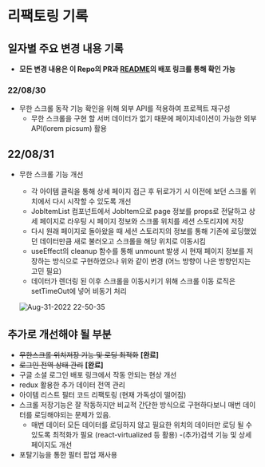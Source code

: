 # 리팩토링 기록

## 일자별 주요 변경 내용 기록
  - **모든 변경 내용은 이 Repo의 PR과 [README](README.md)의 배포 링크를 통해 확인 가능**
 ### 22/08/30
- 무한 스크롤 동작 기능 확인을 위해 외부 API를 적용하여 프로젝트 재구성
  - 무한 스크롤을 구현 할 서버 데이터가 없기 때문에 페이지네이션이 가능한 외부 API(lorem picsum) 활용
 ## 22/08/31
- 무한 스크롤 기능 개선
  - 각 아이템 클릭을 통해 상세 페이지 접근 후 뒤로가기 시 이전에 보던 스크롤 위치에서 다시 시작할 수 있도록 개선
  - JobItemList 컴포넌트에서 JobItem으로 page 정보를 props로 전달하고 상세 페이지로 라우팅 시 페이지 정보와 스크롤 위치를 세션 스토리지에 저장
  - 다시 원래 페이지로 돌아왔을 때 세션 스토리지의 정보를 통해 기존에 로딩했었던 데이터만큼 새로 불러오고 스크롤을 해당 위치로 이동시킴
  - useEffect의 cleanup 함수를 통해 unmount 발생 시 현재 페이지 정보를 저장하는 방식으로 구현하였으나 위와 같이 변경 (어느 방향이 나은 방향인지는 고민 필요)
  - 데이터가 렌더링 된 이후 스크롤을 이동시키기 위해 스크롤 이동 로직은 setTimeOut에 넣어 비동기 처리
  
  ![Aug-31-2022 22-50-35](https://user-images.githubusercontent.com/101119985/187695052-197b1c32-a2d6-4bf0-8af6-01f807e6ea80.gif)

## 추가로 개선해야 될 부분
 - ~~무한스크롤 위치저장 기능 및 로딩 최적화~~ **[완료]**
 - ~~로그인 전역 상태 관리~~ **[완료]** 
 - 구글 소셜 로그인 배포 링크에서 작동 안되는 현상 개선
 - redux 활용한 추가 데이터 전역 관리
 - 아이템 리스트 필터 코드 리팩토링 (현재 가독성이 떨어짐)
 - 스크롤 저장기능은 잘 작동하지만 비교적 간단한 방식으로 구현하다보니 매번 데이터를 로딩해야되는 문제가 있음.
   - 매번 데이터 모든 데이터를 로딩하지 않고 필요한 위치의 데이터만 로딩 될 수 있도록 최적화가 필요 (react-virtualized 등 활용)
 -(추가)검색 기능 및 상세 페이지도 개선
 - 포탈기능을 통한 필터 팝업 재사용
